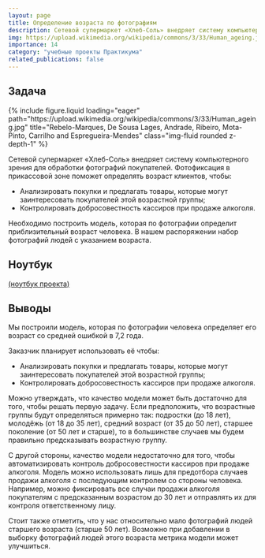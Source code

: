 ```yaml
---
layout: page
title: Определение возраста по фотографиям
description: Сетевой супермаркет «Хлеб-Соль» внедряет систему компьютерного зрения для обработки фотографий покупателей. Необходимо построить модель, которая по фотографии определит приблизительный возраст человека. В нашем распоряжении набор фотографий людей с указанием возраста.
img: https://upload.wikimedia.org/wikipedia/commons/3/33/Human_ageing.jpg
importance: 14
category: "учебные проекты Практикума"
related_publications: false
---
```


## Задача

<div class="row">
    <div class="col-sm mt-3 mt-md-0">
        {% include figure.liquid loading="eager" path="https://upload.wikimedia.org/wikipedia/commons/3/33/Human_ageing.jpg" title="Rebelo-Marques, De Sousa Lages, Andrade, Ribeiro, Mota-Pinto, Carrilho and Espregueira-Mendes" class="img-fluid rounded z-depth-1" %}
    </div>
</div>

Сетевой супермаркет «Хлеб-Соль» внедряет систему компьютерного зрения для обработки фотографий покупателей. Фотофиксация в прикассовой зоне поможет определять возраст клиентов, чтобы:

- Анализировать покупки и предлагать товары, которые могут заинтересовать покупателей этой возрастной группы;
- Контролировать добросовестность кассиров при продаже алкоголя.

Необходимо построить модель, которая по фотографии определит приблизительный возраст человека. В нашем распоряжении набор фотографий людей с указанием возраста.

## Ноутбук

[(ноутбук проекта)](https://github.com/onixlas/DS_portfolio/blob/main/ML_p14_cv/resnet50.ipynb)

## Выводы

Мы построили модель, которая по фотографии человека определяет его возраст со средней ошибкой в 7,2 года.

Заказчик планирует использовать её чтобы:

- Анализировать покупки и предлагать товары, которые могут заинтересовать покупателей этой возрастной группы;
- Контролировать добросовестность кассиров при продаже алкоголя.

Можно утверждать, что качество модели может быть достаточно для того, чтобы решать первую задачу. Если предположить, что возрастные группы будут определяться примерно так: подростки (до 18 лет), молодёжь (от 18 до 35 лет), средний возраст (от 35 до 50 лет), старшее поколение (от 50 лет и старше), то в большинстве случаев мы будем правильно предсказывать возрастную группу.

С другой стороны, качество модели недостаточно для того, чтобы автоматизировать контроль добросовестности кассиров при продаже алкоголя. Модель можно использовать лишь для предотбора случаев продажи алкоголя с последующим контролем со стороны человека. Например, можно фиксировать все случаи продажи алкоголя покупателям с предсказанным возрастом до 30 лет и отправлять их для контроля ответственному лицу.

Стоит также отметить, что у нас относительно мало фотографий людей старшего возраста (старше 50 лет). Возможно при добавлении в выборку фотографий людей этого возраста метрика модели может улучшиться.
